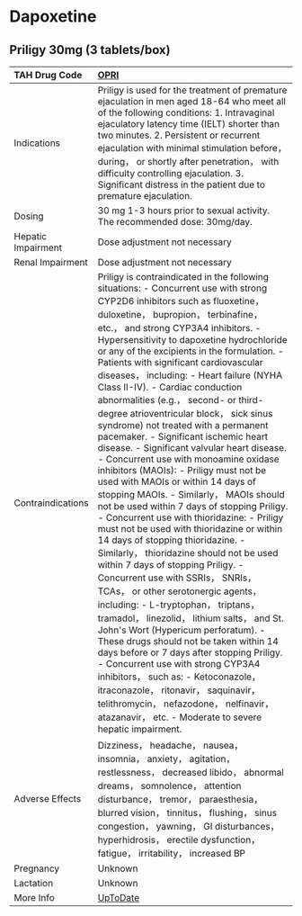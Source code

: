 # Dapoxetine

## Priligy 30mg (3 tablets/box)

| TAH Drug Code      | [OPRI](https://www.tahsda.org.tw/drugs/hissearch.php?drug_code=OPRI)                                                                                                                                                                                                                                                                                                                                                                                                                                                                                                                                                                                                                                                                                                                                                                                                                                                                                                                                                                                                                                                                                                                                                                                                                                                                                                                                                                                                                                                                                                                                 |
|:-------------------|:-----------------------------------------------------------------------------------------------------------------------------------------------------------------------------------------------------------------------------------------------------------------------------------------------------------------------------------------------------------------------------------------------------------------------------------------------------------------------------------------------------------------------------------------------------------------------------------------------------------------------------------------------------------------------------------------------------------------------------------------------------------------------------------------------------------------------------------------------------------------------------------------------------------------------------------------------------------------------------------------------------------------------------------------------------------------------------------------------------------------------------------------------------------------------------------------------------------------------------------------------------------------------------------------------------------------------------------------------------------------------------------------------------------------------------------------------------------------------------------------------------------------------------------------------------------------------------------------------------|
| Indications        | Priligy is used for the treatment of premature ejaculation in men aged 18-64 who meet all of the following conditions: 1. Intravaginal ejaculatory latency time (IELT) shorter than two minutes. 2. Persistent or recurrent ejaculation with minimal stimulation before， during， or shortly after penetration， with difficulty controlling ejaculation. 3. Significant distress in the patient due to premature ejaculation.                                                                                                                                                                                                                                                                                                                                                                                                                                                                                                                                                                                                                                                                                                                                                                                                                                                                                                                                                                                                                                                                                                                                                                      |
| Dosing             | 30 mg 1-3 hours prior to sexual activity. The recommended dose: 30mg/day.                                                                                                                                                                                                                                                                                                                                                                                                                                                                                                                                                                                                                                                                                                                                                                                                                                                                                                                                                                                                                                                                                                                                                                                                                                                                                                                                                                                                                                                                                                                            |
| Hepatic Impairment | Dose adjustment not necessary                                                                                                                                                                                                                                                                                                                                                                                                                                                                                                                                                                                                                                                                                                                                                                                                                                                                                                                                                                                                                                                                                                                                                                                                                                                                                                                                                                                                                                                                                                                                                                        |
| Renal Impairment   | Dose adjustment not necessary                                                                                                                                                                                                                                                                                                                                                                                                                                                                                                                                                                                                                                                                                                                                                                                                                                                                                                                                                                                                                                                                                                                                                                                                                                                                                                                                                                                                                                                                                                                                                                        |
| Contraindications  | Priligy is contraindicated in the following situations: - Concurrent use with strong CYP2D6 inhibitors such as fluoxetine， duloxetine， bupropion， terbinafine， etc.， and strong CYP3A4 inhibitors. - Hypersensitivity to dapoxetine hydrochloride or any of the excipients in the formulation. - Patients with significant cardiovascular diseases， including: - Heart failure (NYHA Class II-IV). - Cardiac conduction abnormalities (e.g.， second- or third-degree atrioventricular block， sick sinus syndrome) not treated with a permanent pacemaker. - Significant ischemic heart disease. - Significant valvular heart disease. - Concurrent use with monoamine oxidase inhibitors (MAOIs): - Priligy must not be used with MAOIs or within 14 days of stopping MAOIs. - Similarly， MAOIs should not be used within 7 days of stopping Priligy. - Concurrent use with thioridazine: - Priligy must not be used with thioridazine or within 14 days of stopping thioridazine. - Similarly， thioridazine should not be used within 7 days of stopping Priligy. - Concurrent use with SSRIs， SNRIs， TCAs， or other serotonergic agents， including: - L-tryptophan， triptans， tramadol， linezolid， lithium salts， and St. John's Wort (Hypericum perforatum). - These drugs should not be taken within 14 days before or 7 days after stopping Priligy. - Concurrent use with strong CYP3A4 inhibitors， such as: - Ketoconazole， itraconazole， ritonavir， saquinavir， telithromycin， nefazodone， nelfinavir， atazanavir， etc. - Moderate to severe hepatic impairment. |
| Adverse Effects    | Dizziness， headache， nausea， insomnia， anxiety， agitation， restlessness， decreased libido， abnormal dreams， somnolence， attention disturbance， tremor， paraesthesia， blurred vision， tinnitus， flushing， sinus congestion， yawning， GI disturbances， hyperhidrosis， erectile dysfunction， fatigue， irritability， increased BP                                                                                                                                                                                                                                                                                                                                                                                                                                                                                                                                                                                                                                                                                                                                                                                                                                                                                                                                                                                                                                                                                                                                                                                                                                                 |
| Pregnancy          | Unknown                                                                                                                                                                                                                                                                                                                                                                                                                                                                                                                                                                                                                                                                                                                                                                                                                                                                                                                                                                                                                                                                                                                                                                                                                                                                                                                                                                                                                                                                                                                                                                                              |
| Lactation          | Unknown                                                                                                                                                                                                                                                                                                                                                                                                                                                                                                                                                                                                                                                                                                                                                                                                                                                                                                                                                                                                                                                                                                                                                                                                                                                                                                                                                                                                                                                                                                                                                                                              |
| More Info          | [UpToDate](https://www.uptodate.com/contents/dapoxetine-international-drug-information-concise)                                                                                                                                                                                                                                                                                                                                                                                                                                                                                                                                                                                                                                                                                                                                                                                                                                                                                                                                                                                                                                                                                                                                                                                                                                                                                                                                                                                                                                                                                                      |

